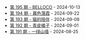 * [第 195 期 - BELLOCO](https://weekly.tw93.fun/posts/195-BELLOCO) - 2024-10-13
* [第 194 期 - 暮色落霞](https://weekly.tw93.fun/posts/194-暮色落霞) - 2024-09-22
* [第 193 期 - 猫的陪伴](https://weekly.tw93.fun/posts/193-猫的陪伴) - 2024-09-08
* [第 192 期 - 青皮橘子](https://weekly.tw93.fun/posts/192-青皮橘子) - 2024-09-01
* [第 191 期 - 一绿山墙](https://weekly.tw93.fun/posts/191-一绿山墙) - 2024-08-25

